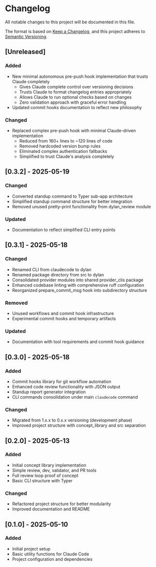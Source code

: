 # Changelog

All notable changes to this project will be documented in this file.

The format is based on [Keep a Changelog](https://keepachangelog.com/en/1.0.0/),
and this project adheres to [Semantic Versioning](https://semver.org/spec/v2.0.0.html).

## [Unreleased]

### Added
- New minimal autonomous pre-push hook implementation that trusts Claude completely
  - Gives Claude complete control over versioning decisions
  - Trusts Claude to format changelog entries appropriately
  - Allows Claude to run optional checks based on changes
  - Zero validation approach with graceful error handling
- Updated commit hooks documentation to reflect new philosophy

### Changed
- Replaced complex pre-push hook with minimal Claude-driven implementation
  - Reduced from 160+ lines to ~120 lines of code
  - Removed hardcoded version bump rules
  - Eliminated complex authentication fallbacks
  - Simplified to trust Claude's analysis completely

## [0.3.2] - 2025-05-19

### Changed
- Converted standup command to Typer sub-app architecture
- Simplified standup command structure for better integration
- Removed unused pretty-print functionality from dylan_review module

### Updated
- Documentation to reflect simplified CLI entry points

## [0.3.1] - 2025-05-18

### Changed
- Renamed CLI from claudecode to dylan
- Renamed package directory from src to dylan
- Consolidated provider modules into shared provider_clis package
- Enhanced codebase linting with comprehensive ruff configuration
- Reorganized prepare_commit_msg hook into subdirectory structure

### Removed
- Unused workflows and commit hook infrastructure
- Experimental commit hooks and temporary artifacts

### Updated
- Documentation with tool requirements and commit hook guidance

## [0.3.0] - 2025-05-18

### Added
- Commit hooks library for git workflow automation
- Enhanced code review functionality with JSON output
- Standup report generator integration
- CLI commands consolidation under main `claudecode` command

### Changed
- Migrated from 1.x.x to 0.x.x versioning (development phase)
- Improved project structure with concept_library and src separation

## [0.2.0] - 2025-05-13

### Added
- Initial concept library implementation
- Simple review, dev, validator, and PR tools
- Full review loop proof of concept
- Basic CLI structure with Typer

### Changed
- Refactored project structure for better modularity
- Improved documentation and README

## [0.1.0] - 2025-05-10

### Added
- Initial project setup
- Basic utility functions for Claude Code
- Project configuration and dependencies